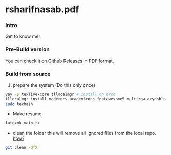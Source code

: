 # rsharifnasab.pdf

### Intro

Get to know me!

### Pre-Build version

You can check it on Github Releases in PDF format.

### Build from source

1. prepare the system (Do this only once)

```sh
yay -s texlive-core tllocalmgr # install on arch
tllocalmgr install moderncv academicons fontawesome5 multirow arydshln
sudo texhash
```

- Make resume

```sh
latexmk main.tx
```

- clean the folder
  this will remove all ignored files from the local repo. [how?](https://stackoverflow.com/a/46273201/10999348)

```sh
git clean -dfX
```
